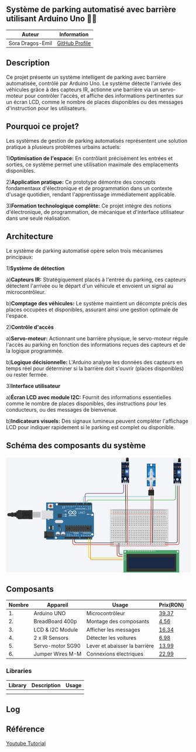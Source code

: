 <h2>Système de parking automatisé avec barrière utilisant Arduino Uno 🚗🚧</h2>

| Auteur              | Information         |
|---------------------|---------------------|
| Sora Dragoș-Emil | [GitHub Profile](https://github.com/sora-dragos-emil) |


## Description

Ce projet présente un système intelligent de parking avec barrière automatisée, contrôlé par Arduino Uno.
Le système détecte l'arrivée des véhicules grâce à des capteurs IR, actionne une barrière via un servo-moteur pour contrôler l'accès, et affiche des informations pertinentes sur un écran LCD, comme le nombre de places disponibles ou des messages d'instruction pour les utilisateurs.

## Pourquoi ce projet?

Les systèmes de gestion de parking automatisés représentent une solution pratique à plusieurs problèmes urbains actuels:

1)<b>Optimisation de l'espace:</b> En contrôlant précisément les entrées et sorties, ce système permet une utilisation maximale des emplacements disponibles.

2)<b>Application pratique:</b> Ce prototype démontre des concepts fondamentaux d'électronique et de programmation dans un contexte d'usage quotidien, rendant l'apprentissage immédiatement applicable.

3)<b>Formation technologique complète:</b> Ce projet intègre des notions d'électronique, de programmation, de mécanique et d'interface utilisateur dans une seule réalisation.

## Architecture

Le système de parking automatisé opère selon trois mécanismes principaux:

1)<b>Système de détection</b>

a)<b>Capteurs IR:</b> Stratégiquement placés à l'entrée du parking, ces capteurs détectent l'arrivée ou le départ d'un véhicule et envoient un signal au microcontrôleur.

b)<b>Comptage des véhicules:</b> Le système maintient un décompte précis des places occupées et disponibles, assurant ainsi une gestion optimale de l'espace.

2)<b>Contrôle d'accès</b>

a)<b>Servo-moteur:</b> Actionnant une barrière physique, le servo-moteur régule l'accès au parking en fonction des informations reçues des capteurs et de la logique programmée.

b)<b>Logique décisionnelle:</b> L'Arduino analyse les données des capteurs en temps réel pour déterminer si la barrière doit s'ouvrir (places disponibles) ou rester fermée.

3)<b>Interface utilisateur</b>

a)<b>Écran LCD avec module I2C:</b> Fournit des informations essentielles comme le nombre de places disponibles, des instructions pour les conducteurs, ou des messages de bienvenue.

b)<b>Indicateurs visuels:</b> Des signaux lumineux peuvent compléter l'affichage LCD pour indiquer rapidement si le parking est complet ou disponible.

## Schéma des composants du système

![Schéma fonctionnel](./CircuitD.png)


## Composants

| Nombre | Appareil        | Usage                        |  Prix(RON) 
|--------|-----------------|------------------------------|------------------------------------------------------------------------------------------------------------------|
|   1.   | Arduino UNO     | Microcontrôleur              | [39.37](https://www.optimusdigital.ro/en/avr-boards/2563-development-board-compatible-with-arduino-uno-atmega328p-i-ch340-with-50-cm-cable.html)                                                                                                                                               |
|   2.   | BreadBoard 400p | Montage des composants       | [4.56](https://www.optimusdigital.ro/en/breadboards/44-400p-hq-breadboard.html)                                  |
|   3.   | LCD & I2C Module| Afficher les messages        | [16.34](https://www.optimusdigital.ro/en/lcds/2894-1602-lcd-with-i2c-interface-and-blue-backlight.html)          |
|   4.   | 2 x IR Sensors  | Détecter les voitures        | [6.98](https://www.optimusdigital.ro/en/optical-sensors/4514-infrared-obstacle-sensor.html)                      |
|   5.   | Servo-motor SG90| Lever et abaisser la barrière| [13.99](https://www.optimusdigital.ro/en/servomotors/26-sg90-micro-servo-motor.html)                             |
|   6.   | Jumper Wires M-M| Connexions électriques       | [22.99](https://www.optimusdigital.ro/en/wires-with-connectors/12475-male-to-male-jumper-wires-40-pin-40cm.html) |


### Libraries

| Library | Description | Usage |
|---------|-------------|-------|
|  |  | |
| |  |  |


## Log




## Référence
[Youtube Tutorial](https://www.youtube.com/watch?v=P64CoHCSD6w&ab_channel=SimpleCircuits)
